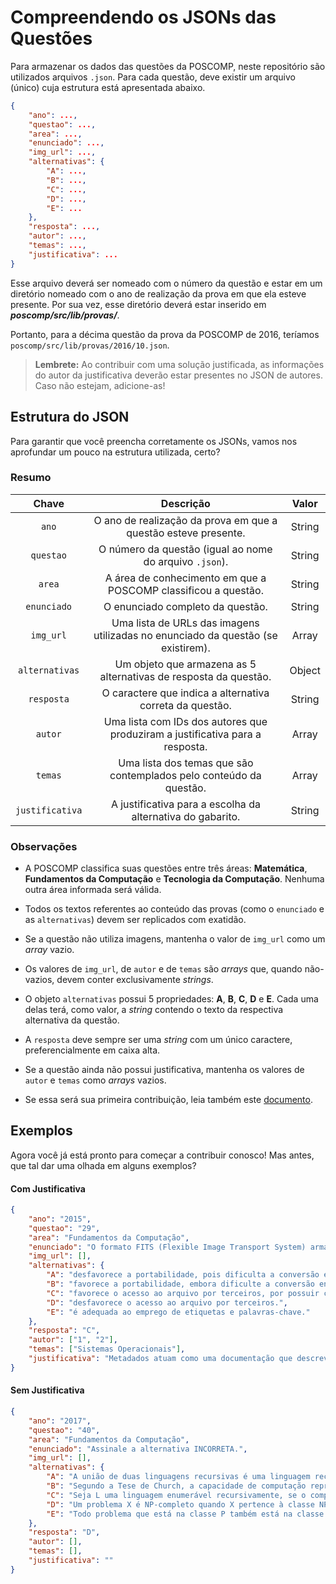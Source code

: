 # Compreendendo os JSONs das Questões

Para armazenar os dados das questões da POSCOMP, neste repositório são utilizados arquivos `.json`. Para cada questão, deve existir um arquivo (único) cuja estrutura está apresentada abaixo.

```json
{
    "ano": ...,
    "questao": ...,
    "area": ...,
    "enunciado": ...,
    "img_url": ...,
    "alternativas": {
        "A": ..., 
        "B": ..., 
        "C": ..., 
        "D": ..., 
        "E": ...
    },
    "resposta": ...,
    "autor": ...,
    "temas": ...,
    "justificativa": ...
}
```

Esse arquivo deverá ser nomeado com o número da questão e estar em um diretório nomeado com o ano de realização da prova em que ela esteve presente. Por sua vez, esse diretório deverá estar inserido em ***poscomp/src/lib/provas/***.

Portanto, para a décima questão da prova da POSCOMP de 2016, teríamos `poscomp/src/lib/provas/2016/10.json`. 

> **Lembrete:** Ao contribuir com uma solução justificada, as informações do autor da justificativa deverão estar presentes no JSON de autores. Caso não estejam, adicione-as!

## Estrutura do JSON

Para garantir que você preencha corretamente os JSONs, vamos nos aprofundar um pouco na estrutura utilizada, certo?

### Resumo

| Chave | Descrição | Valor |
| :--: | :--: | :--: |
| `ano` | O ano de realização da prova em que a questão esteve presente. | String |
| `questao` | O número da questão (igual ao nome do arquivo `.json`). | String |
| `area` | A área de conhecimento em que a POSCOMP classificou a questão. | String |
| `enunciado` | O enunciado completo da questão. | String |
| `img_url` | Uma lista de URLs das imagens utilizadas no enunciado da questão (se existirem). | Array |
| `alternativas` | Um objeto que armazena as 5 alternativas de resposta da questão. | Object |
| `resposta` | O caractere que indica a alternativa correta da questão. | String |
| `autor` | Uma lista com IDs dos autores que produziram a justificativa para a resposta. | Array |
| `temas` | Uma lista dos temas que são contemplados pelo conteúdo da questão. | Array |
| `justificativa` | A justificativa para a escolha da alternativa do gabarito. | String |

### Observações

- A POSCOMP classifica suas questões entre três áreas: **Matemática**, **Fundamentos da Computação** e **Tecnologia da Computação**. Nenhuma outra área informada será válida.

- Todos os textos referentes ao conteúdo das provas (como o `enunciado` e as `alternativas`) devem ser replicados com exatidão.

- Se a questão não utiliza imagens, mantenha o valor de `img_url` como um *array* vazio.

- Os valores de `img_url`, de `autor` e de `temas` são *arrays* que, quando não-vazios, devem conter exclusivamente *strings*.

- O objeto `alternativas` possui 5 propriedades: **A**, **B**, **C**, **D** e **E**. Cada uma delas terá, como valor, a *string* contendo o texto da respectiva alternativa da questão.

- A `resposta` deve sempre ser uma *string* com um único caractere, preferencialmente em caixa alta.

- Se a questão ainda não possui justificativa, mantenha os valores de `autor` e `temas` como *arrays* vazios.

- Se essa será sua primeira contribuição, leia também este [documento](./AUTOR.md).

## Exemplos

Agora você já está pronto para começar a contribuir conosco! Mas antes, que tal dar uma olhada em alguns exemplos?

#### Com Justificativa
```json
{
    "ano": "2015",
    "questao": "29",
    "area": "Fundamentos da Computação",
    "enunciado": "O formato FITS (Flexible Image Transport System) armazena imagens de astronomia. Um cabeçalho FITS é uma coleção de 2.880 bytes contendo registros de 80 bytes ASCII, no qual cada registro contém um metadado. O FITS utiliza o formato ASCII para o cabeçalho e o formato binário para os dados primários. Nesse caso, a inclusão de metadados junto aos dados:",
    "img_url": [],
    "alternativas": {
        "A": "desfavorece a portabilidade, pois dificulta a conversão entre padrões.", 
        "B": "favorece a portabilidade, embora dificulte a conversão entre padrões.", 
        "C": "favorece o acesso ao arquivo por terceiros, por possuir conteúdo autoexplicativo.", 
        "D": "desfavorece o acesso ao arquivo por terceiros.", 
        "E": "é adequada ao emprego de etiquetas e palavras-chave."
    },
    "resposta": "C",
    "autor": ["1", "2"],
    "temas": ["Sistemas Operacionais"],
    "justificativa": "Metadados atuam como uma documentação que descreve os dados em questão [...]."
}
```

#### Sem Justificativa
```json
{
    "ano": "2017",
    "questao": "40",
    "area": "Fundamentos da Computação",
    "enunciado": "Assinale a alternativa INCORRETA.",
    "img_url": [],
    "alternativas": {
        "A": "A união de duas linguagens recursivas é uma linguagem recursiva.", 
        "B": "Segundo a Tese de Church, a capacidade de computação representada pela máquina de Turing é o limite máximo que pode ser atingido por qualquer modelo de computação.", 
        "C": "Seja L uma linguagem enumerável recursivamente, se o complemento de L for enumerável recursivamente, então L é uma linguagem recursiva.", 
        "D": "Um problema X é NP-completo quando X pertence à classe NP e, adicionalmente, X é redutível em tempo polinomial para qualquer outro problema Y na classe NP.", 
        "E": "Todo problema que está na classe P também está na classe NP."
    },
    "resposta": "D",
    "autor": [],
    "temas": [],
    "justificativa": ""
}
```
